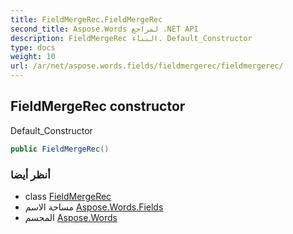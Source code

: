```yaml
---
title: FieldMergeRec.FieldMergeRec
second_title: Aspose.Words لمراجع .NET API
description: FieldMergeRec البناء. Default_Constructor
type: docs
weight: 10
url: /ar/net/aspose.words.fields/fieldmergerec/fieldmergerec/
---
```

## FieldMergeRec constructor

Default_Constructor

```csharp
public FieldMergeRec()
```

### أنظر أيضا

* class [FieldMergeRec](../)
* مساحة الاسم [Aspose.Words.Fields](../../fieldmergerec/)
* المجسم [Aspose.Words](../../../)



